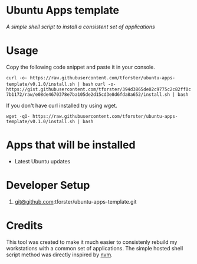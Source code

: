 # Ubuntu Apps template

_A simple shell script to install a consistent set of applications_

# Usage

Copy the following code snippet and paste it in your console.

`curl -o- https://raw.githubusercontent.com/tforster/ubuntu-apps-template/v0.1.0/install.sh | bash`
`curl -o- https://gist.githubusercontent.com/tforster/394d3865de02c9775c2c82ff0c7b1172/raw/e08de4670378e7ba105de2d15cd3e8d6fda8a652/install.sh | bash`

If you don't have curl installed try using wget.

`wget -qO- https://raw.githubusercontent.com/tforster/ubuntu-apps-template/v0.1.0/install.sh | bash`

# Apps that will be installed

* Latest Ubuntu updates



# Developer Setup

1. git@github.com:tforster/ubuntu-apps-template.git

# Credits

This tool was created to make it much easier to consistenly rebuild my workstations with a common set of applications. The simple hosted
shell script method was directly inspired by [nvm](https://github.com/creationix/nvm).
